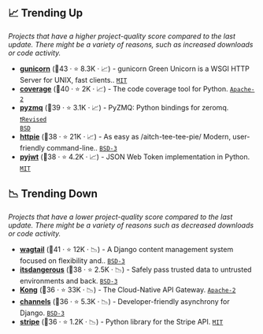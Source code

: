 ## 📈 Trending Up

_Projects that have a higher project-quality score compared to the last update. There might be a variety of reasons, such as increased downloads or code activity._

- <b><a href="https://github.com/benoitc/gunicorn">gunicorn</a></b> (🥇43 ·  ⭐ 8.3K · 📈) - gunicorn Green Unicorn is a WSGI HTTP Server for UNIX, fast clients.. <code><a href="http://bit.ly/34MBwT8">MIT</a></code>
- <b><a href="https://github.com/nedbat/coveragepy">coverage</a></b> (🥇40 ·  ⭐ 2K · 📈) - The code coverage tool for Python. <code><a href="http://bit.ly/3nYMfla">Apache-2</a></code>
- <b><a href="https://github.com/zeromq/pyzmq">pyzmq</a></b> (🥇39 ·  ⭐ 3.1K · 📈) - PyZMQ: Python bindings for zeromq. <code><a href="https://tldrlegal.com/search?q=Revised%20BSD">❗️Revised BSD</a></code>
- <b><a href="https://github.com/httpie/httpie">httpie</a></b> (🥈38 ·  ⭐ 21K · 📈) - As easy as /aitch-tee-tee-pie/ Modern, user-friendly command-line.. <code><a href="http://bit.ly/3aKzpTv">BSD-3</a></code>
- <b><a href="https://github.com/jpadilla/pyjwt">pyjwt</a></b> (🥇38 ·  ⭐ 4.2K · 📈) - JSON Web Token implementation in Python. <code><a href="http://bit.ly/34MBwT8">MIT</a></code>

## 📉 Trending Down

_Projects that have a lower project-quality score compared to the last update. There might be a variety of reasons such as decreased downloads or code activity._

- <b><a href="https://github.com/wagtail/wagtail">wagtail</a></b> (🥇41 ·  ⭐ 12K · 📉) - A Django content management system focused on flexibility and.. <code><a href="http://bit.ly/3aKzpTv">BSD-3</a></code> <code><img src="https://static.djangoproject.com/img/icon-touch.e4872c4da341.png" style="display:inline;" width="13" height="13"></code>
- <b><a href="https://github.com/pallets/itsdangerous">itsdangerous</a></b> (🥇38 ·  ⭐ 2.5K · 📉) - Safely pass trusted data to untrusted environments and back. <code><a href="http://bit.ly/3aKzpTv">BSD-3</a></code>
- <b><a href="https://github.com/Kong/kong">Kong</a></b> (🥇36 ·  ⭐ 33K · 📉) - The Cloud-Native API Gateway. <code><a href="http://bit.ly/3nYMfla">Apache-2</a></code>
- <b><a href="https://github.com/django/channels">channels</a></b> (🥇36 ·  ⭐ 5.3K · 📉) - Developer-friendly asynchrony for Django. <code><a href="http://bit.ly/3aKzpTv">BSD-3</a></code> <code><img src="https://static.djangoproject.com/img/icon-touch.e4872c4da341.png" style="display:inline;" width="13" height="13"></code>
- <b><a href="https://github.com/stripe/stripe-python">stripe</a></b> (🥈36 ·  ⭐ 1.2K · 📉) - Python library for the Stripe API. <code><a href="http://bit.ly/34MBwT8">MIT</a></code>

